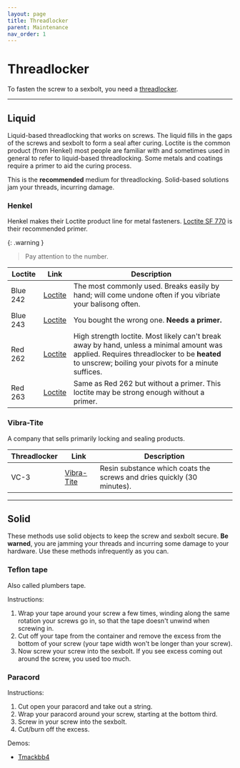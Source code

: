 ```yaml
---
layout: page
title: Threadlocker
parent: Maintenance
nav_order: 1
---
```

# Threadlocker
To fasten the screw to a sexbolt, you need a <ins>threadlocker</ins>.

---

## Liquid

Liquid-based threadlocking that works on screws. The liquid fills in the gaps of the screws and sexbolt to form a seal after curing. Loctite is the common product (from Henkel) most people are familiar with and sometimes used in general to refer to liquid-based threadlocking. Some metals and coatings require a primer to aid the curing process. 

This is the **recommended** medium for threadlocking. Solid-based solutions jam your threads, incurring damage. 

### Henkel
Henkel makes their Loctite product line for metal fasteners. [Loctite SF 770](https://next.henkel-adhesives.com/us/en/products/industrial-adhesives/central-pdp.html/loctite-sf-770/BP000000153555.html) is their recommended primer.

{: .warning }
> Pay attention to the number.

| Loctite | Link | Description |
| - | - | - |
| Blue 242 | [Loctite](https://next.henkel-adhesives.com/us/en/products/industrial-adhesives/central-pdp.html/loctite-243/BP000000316211.html) | The most commonly used. Breaks easily by hand; will come undone often if you vibriate your balisong often. |
|Blue 243 | [Loctite](https://www.loctiteproducts.com/products/central-pdp.html/loctite-threadlocker-blue/SAP_0201OHL029W4.html) | You bought the wrong one. **Needs a primer.** |
| Red 262 | [Loctite](https://next.henkel-adhesives.com/us/en/products/industrial-adhesives/central-pdp.html/loctite-263/BP000000347828.html) | High strength loctite. Most likely can't break away by hand, unless a minimal amount was applied. Requires threadlocker to be **heated** to unscrew; boiling your pivots for a minute suffices. |
| Red 263 | [Loctite](https://next.henkel-adhesives.com/us/en/products/industrial-adhesives/central-pdp.html/loctite-262/BP000000153483.html) | Same as Red 262 but without a primer. This loctite may be strong enough without a primer. |

### Vibra-Tite
A company that sells primarily locking and sealing products. 

| Threadlocker | Link | Description |
| - | - | - |
|VC-3 | [Vibra-Tite](https://www.vibra-tite.com/threadlockers/plastic-compatible/vibra-tite-vc-3-threadmate/) | Resin substance which coats the screws and dries quickly (30 minutes). |

---

## Solid
These methods use solid objects to keep the screw and sexbolt secure. **Be warned**, you are jamming your threads and incurring some damage to your hardware. Use these methods infrequently as you can.

### Teflon tape
Also called plumbers tape. 

Instructions: 
1. Wrap your tape around your screw a few times, winding along the same rotation your screws go in, so that the tape doesn't unwind when screwing in.
2. Cut off your tape from the container and remove the excess from the bottom of your screw (your tape width won't be longer than your screw).
3. Now screw your screw into the sexbolt. If you see excess coming out around the screw, you used too much.

### Paracord

Instructions: 
1. Cut open your paracord and take out a string.
2. Wrap your paracord around your screw, starting at the bottom third.
3. Screw in your screw into the sexbolt.
4. Cut/burn off the excess.

Demos:
- [Tmackbb4](https://www.youtube.com/watch?v=cDRMvy7viDE)